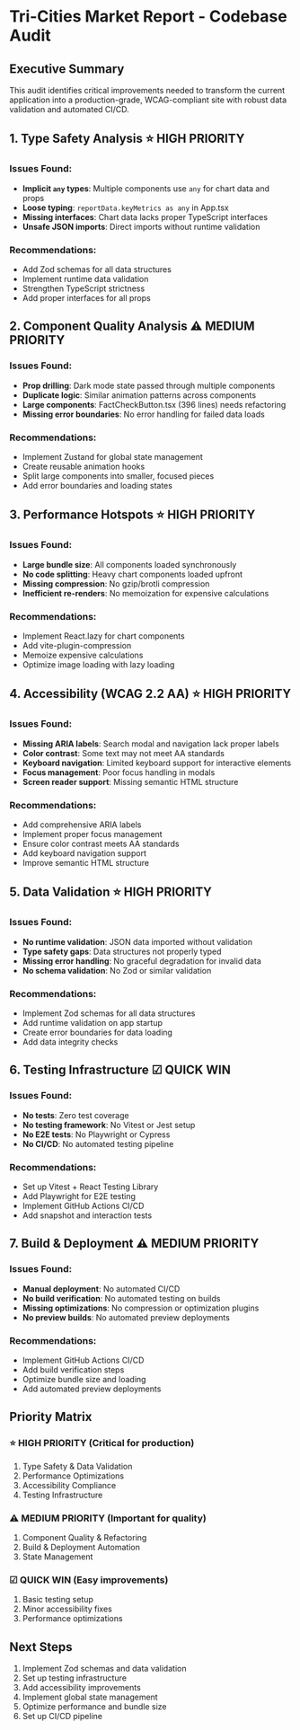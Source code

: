 # Tri-Cities Market Report - Codebase Audit

## Executive Summary
This audit identifies critical improvements needed to transform the current application into a production-grade, WCAG-compliant site with robust data validation and automated CI/CD.

## 1. Type Safety Analysis ⭐ HIGH PRIORITY

### Issues Found:
- **Implicit `any` types**: Multiple components use `any` for chart data and props
- **Loose typing**: `reportData.keyMetrics as any` in App.tsx
- **Missing interfaces**: Chart data lacks proper TypeScript interfaces
- **Unsafe JSON imports**: Direct imports without runtime validation

### Recommendations:
- Add Zod schemas for all data structures
- Implement runtime data validation
- Strengthen TypeScript strictness
- Add proper interfaces for all props

## 2. Component Quality Analysis ⚠ MEDIUM PRIORITY

### Issues Found:
- **Prop drilling**: Dark mode state passed through multiple components
- **Duplicate logic**: Similar animation patterns across components
- **Large components**: FactCheckButton.tsx (396 lines) needs refactoring
- **Missing error boundaries**: No error handling for failed data loads

### Recommendations:
- Implement Zustand for global state management
- Create reusable animation hooks
- Split large components into smaller, focused pieces
- Add error boundaries and loading states

## 3. Performance Hotspots ⭐ HIGH PRIORITY

### Issues Found:
- **Large bundle size**: All components loaded synchronously
- **No code splitting**: Heavy chart components loaded upfront
- **Missing compression**: No gzip/brotli compression
- **Inefficient re-renders**: No memoization for expensive calculations

### Recommendations:
- Implement React.lazy for chart components
- Add vite-plugin-compression
- Memoize expensive calculations
- Optimize image loading with lazy loading

## 4. Accessibility (WCAG 2.2 AA) ⭐ HIGH PRIORITY

### Issues Found:
- **Missing ARIA labels**: Search modal and navigation lack proper labels
- **Color contrast**: Some text may not meet AA standards
- **Keyboard navigation**: Limited keyboard support for interactive elements
- **Focus management**: Poor focus handling in modals
- **Screen reader support**: Missing semantic HTML structure

### Recommendations:
- Add comprehensive ARIA labels
- Implement proper focus management
- Ensure color contrast meets AA standards
- Add keyboard navigation support
- Improve semantic HTML structure

## 5. Data Validation ⭐ HIGH PRIORITY

### Issues Found:
- **No runtime validation**: JSON data imported without validation
- **Type safety gaps**: Data structures not properly typed
- **Missing error handling**: No graceful degradation for invalid data
- **No schema validation**: No Zod or similar validation

### Recommendations:
- Implement Zod schemas for all data structures
- Add runtime validation on app startup
- Create error boundaries for data loading
- Add data integrity checks

## 6. Testing Infrastructure ☑ QUICK WIN

### Issues Found:
- **No tests**: Zero test coverage
- **No testing framework**: No Vitest or Jest setup
- **No E2E tests**: No Playwright or Cypress
- **No CI/CD**: No automated testing pipeline

### Recommendations:
- Set up Vitest + React Testing Library
- Add Playwright for E2E testing
- Implement GitHub Actions CI/CD
- Add snapshot and interaction tests

## 7. Build & Deployment ⚠ MEDIUM PRIORITY

### Issues Found:
- **Manual deployment**: No automated CI/CD
- **No build verification**: No automated testing on builds
- **Missing optimizations**: No compression or optimization plugins
- **No preview builds**: No automated preview deployments

### Recommendations:
- Implement GitHub Actions CI/CD
- Add build verification steps
- Optimize bundle size and loading
- Add automated preview deployments

## Priority Matrix

### ⭐ HIGH PRIORITY (Critical for production)
1. Type Safety & Data Validation
2. Performance Optimizations
3. Accessibility Compliance
4. Testing Infrastructure

### ⚠ MEDIUM PRIORITY (Important for quality)
1. Component Quality & Refactoring
2. Build & Deployment Automation
3. State Management

### ☑ QUICK WIN (Easy improvements)
1. Basic testing setup
2. Minor accessibility fixes
3. Performance optimizations

## Next Steps
1. Implement Zod schemas and data validation
2. Set up testing infrastructure
3. Add accessibility improvements
4. Implement global state management
5. Optimize performance and bundle size
6. Set up CI/CD pipeline
